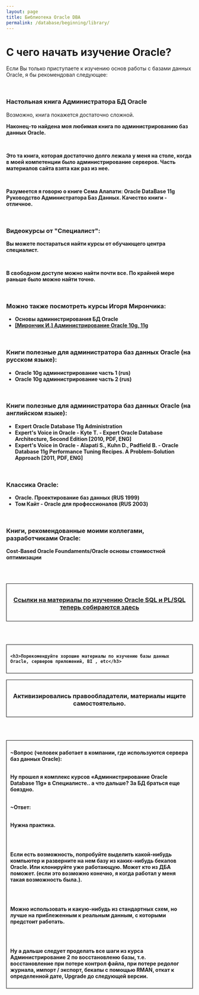 ```yaml
---
layout: page
title: Библиотека Oracle DBA
permalink: /database/beginning/library/
---
```


# С чего начать изучение Oracle?

Если Вы только приступаете к изучению основ работы с базами данных Oracle, я бы рекомендовал следующее:

<br/>

### Настольная книга Администратора БД Oracle

Возможно, книга покажется достаточно сложной.

<strong>

Наконец-то найдена моя любимая книга по администрированию баз данных Oracle.

<br/>

Это та книга, которая достаточно долго лежала у меня на столе, когда в моей компетенции было администрирование серверов. Часть материалов сайта взята как раз из нее.

<br/>

Разумеется я говорю о книге Сема Алапати: Oracle DataBase 11g Руководство Администратора Баз Данных. Качество книги - отличное.

<br/>

### Видеокурсы от "Специалист":

Вы можете постараться найти курсы от обучающего центра специалист.

<br/>

В свободном доступе можно найти почти все. По крайней мере раньше было можно найти точно.

<br/>

### Можно также посмотреть курсы Игоря Мирончика:

<ul>
	<li><strong>Основы администрирования БД Oracle</strong></li>
    <li><a href="http://www.youtube.com/view_play_list?p=6F78CB4058D30626"><strong>[Мирончик И.] Администрирование Oracle 10g, 11g</strong></a></li>

</ul>

<br/>

### Книги полезные для администратора баз данных Oracle (на русском языке):

<ul>
	<li><strong>Oracle 10g администрирование часть 1 (rus)</strong></li>
	<li><strong>Oracle 10g администрирование часть 2 (rus)</strong></li>

</ul>

<br/>

### Книги полезные для администратора баз данных Oracle (на английском языке):

<ul>
	<li><strong>Expert Oracle Database 11g Administration</strong></li>
	<li><strong>Expert's Voice in Oracle - Kyte T. - Expert Oracle Database Architecture, Second Edition [2010, PDF, ENG]</strong></li>
	<li><strong>Expert's Voice in Oracle - Alapati S., Kuhn D., Padfield B. - Oracle Database 11g Performance Tuning Recipes. A Problem-Solution Approach [2011, PDF, ENG]</strong></li>

</ul>

<br/>

### Классика Oracle:

<ul>
<li>Oracle. Проектирование баз данных (RUS 1999)</li>
<li>Том Кайт - Oracle для профессионалов (RUS 2003)</li>

</ul>

<br/>

### Книги, рекомендованные моими коллегами, разработчиками Oracle:

<strong>Cost-Based Oracle Foundaments/Oracle основы стоимостной оптимизации</strong>

<br/><br/>

<div style="padding:10px; border:thin solid black;" align="center">

  <h3><a href="https://plsql.ru/beginning/library/">Ссылки на материалы по изучению Oracle SQL и PL/SQL теперь собираются здесь</a></h3>

</div>

<br/><br/>

<div style="padding:10px; border:thin solid black;">

    <h3>Порекомендуйте хорошие материалы по изучению базы данных Oracle, серверов приложений, BI , etc</h3>

</div>

<br/>

<div style="padding:10px; border:thin solid black;" align="center">

  <h3>Активизировались правообладатели, материалы ищите самостоятельно.</h3>

</div>

<br/><br/>

<div style="padding:10px; border:thin solid black;">

~Вопрос (человек работает в компании, где используются сервера баз данных Oracle):<br/><br/>

Ну прошел я комплекс курсов «Администрирование Oracle Database 11g» в Специалисте.. а что дальше? За БД браться еще бояздно.<br/><br/>

~Ответ:<br/><br/>

Нужна практика.

<br/><br/>

Если есть возможность, попробуйте выделить какой-нибудь компьютер и разверните на нем базу из каких-нибудь бекапов Oracle. Или
клонируйте уже работающую. Может кто из ДБА поможет.
(если это возможно конечно, я когда работал у меня такая
возможность была.).

<br/><br/>

Можно использовать и какую-нибудь из стандартных
схем, но лучше на приблеженным к реальным данным, с которыми
предстоит работать.

<br/><br/>

Ну а дальше следует проделать все шаги из курса Администрирование 2 по
восстановленю базы, т.е. восстановление при потере контрол файла, при
потере редолог журнала, импорт / экспорт, бекапы с помощью RMAN,
откат к определенной дате, Upgrade до следующей версии.

</div>
